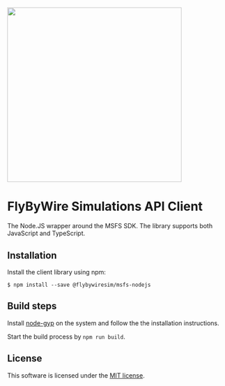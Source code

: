 # <img src="https://raw.githubusercontent.com/flybywiresim/fbw-branding/master/svg/FBW-Logo.svg" placeholder="FlyByWire" width="400"/>
# FlyByWire Simulations API Client

The Node.JS wrapper around the MSFS SDK.
The library supports both JavaScript and TypeScript.

## Installation

Install the client library using npm:

    $ npm install --save @flybywiresim/msfs-nodejs

## Build steps

Install [node-gyp](https://github.com/nodejs/node-gyp) on the system and follow the the installation instructions.

Start the build process by `npm run build`.

## License

This software is licensed under the [MIT license](https://github.com/flybywiresim/api-client/blob/main/LICENSE).
